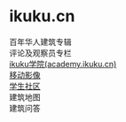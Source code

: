 ikuku.cn
========


百年华人建筑专辑  
评论及观察员专栏  
[ikuku学院(academy.ikuku.cn)](https://github.com/caadxyz/ikuku.cn/wiki/academy)  
[移动影像](https://github.com/caadxyz/ikuku.cn/wiki/moving-image)  
[学生社区](https://github.com/caadxyz/ikuku.cn/wiki/student)  
建筑地图  
建筑问答  
